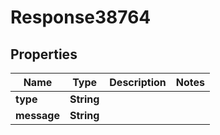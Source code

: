 
# Response38764

## Properties
Name | Type | Description | Notes
------------ | ------------- | ------------- | -------------
**type** | **String** |  | 
**message** | **String** |  | 



